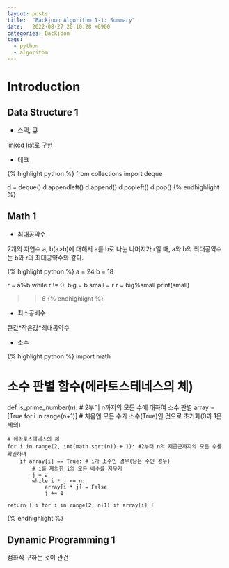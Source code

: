 ```yaml
---
layout: posts
title:  "Backjoon Algorithm 1-1: Summary"
date:   2022-08-27 20:10:28 +0900
categories: Backjoon
tags:
  - python
  - algorithm
---
```


# Introduction

## Data Structure 1

* 스택, 큐

linked list로 구현

* 데크

{% highlight python %}
from collections import deque

d = deque()
d.appendleft()
d.append()
d.popleft()
d.pop()
{% endhighlight %}

## Math 1

* 최대공약수

2개의 자연수 a, b(a>b)에 대해서 a를 b로 나눈 나머지가 r일 때, a와 b의 최대공약수는 b와 r의 최대공약수와 같다.

{% highlight python %}
a = 24
b = 18

r = a%b
while r != 0:
  big = b
  small = r
  r = big%small
print(small)
>> 6
{% endhighlight %}

* 최소공배수

큰값\*작은값\*최대공약수

* 소수

{% highlight python %}
import math

# 소수 판별 함수(에라토스테네스의 체)
def is_prime_number(n):
    # 2부터 n까지의 모든 수에 대하여 소수 판별
    array = [True for i in range(n+1)] # 처음엔 모든 수가 소수(True)인 것으로 초기화(0과 1은 제외)

    # 에라토스테네스의 체
    for i in range(2, int(math.sqrt(n)) + 1): #2부터 n의 제곱근까지의 모든 수를 확인하며
        if array[i] == True: # i가 소수인 경우(남은 수인 경우)
            # i를 제외한 i의 모든 배수를 지우기
            j = 2
            while i * j <= n:
                array[i * j] = False
                j += 1

    return [ i for i in range(2, n+1) if array[i] ]
{% endhighlight %}

## Dynamic Programming 1

점화식 구하는 것이 관건